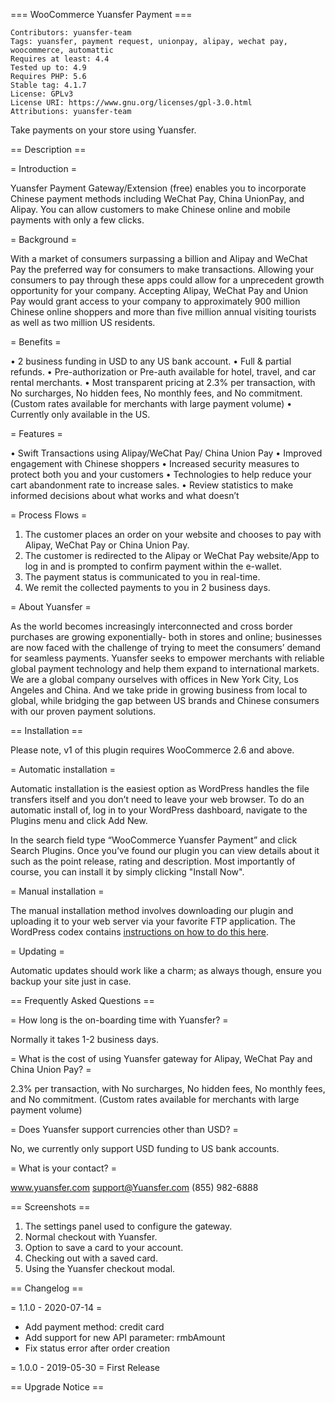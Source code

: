 === WooCommerce Yuansfer Payment ===

```
Contributors: yuansfer-team
Tags: yuansfer, payment request, unionpay, alipay, wechat pay, woocommerce, automattic
Requires at least: 4.4
Tested up to: 4.9
Requires PHP: 5.6
Stable tag: 4.1.7
License: GPLv3
License URI: https://www.gnu.org/licenses/gpl-3.0.html
Attributions: yuansfer-team
```

Take payments on your store using Yuansfer.

== Description ==

= Introduction =

Yuansfer Payment Gateway/Extension (free) enables you to incorporate Chinese payment methods including WeChat Pay, China UnionPay, and Alipay. You can allow customers to make Chinese online and mobile payments with only a few clicks.

= Background =

With a market of consumers surpassing a billion and Alipay and WeChat Pay the preferred way for consumers to make transactions. Allowing your consumers to pay through these apps could allow for a unprecedent growth opportunity for your company. Accepting Alipay, WeChat Pay and Union Pay would grant access to your company to approximately 900 million Chinese online shoppers and more than five million annual visiting tourists as well as two million US residents. 

= Benefits =

•	2 business funding in USD to any US bank account.
•	Full & partial refunds.
•	Pre-authorization or Pre-auth available for hotel, travel, and car rental merchants.
•	Most transparent pricing at 2.3% per transaction, with No surcharges, No hidden fees, No monthly fees, and No commitment. (Custom rates available for merchants with large payment volume)
•	Currently only available in the US.

= Features =

•	Swift Transactions using Alipay/WeChat Pay/ China Union Pay 
•	Improved engagement with Chinese shoppers
•	Increased security measures to protect both you and your customers
•	Technologies to help reduce your cart abandonment rate to increase sales.
•	Review statistics to make informed decisions about what works and what doesn’t

= Process Flows =

1.	The customer places an order on your website and chooses to pay with Alipay, WeChat Pay or China Union Pay.
2.	The customer is redirected to the Alipay or WeChat Pay website/App to log in and is prompted to confirm payment within the e-wallet.
3.	The payment status is communicated to you in real-time.
4.	We remit the collected payments to you in 2 business days. 

= About Yuansfer =

As the world becomes increasingly interconnected and cross border purchases are growing exponentially- both in stores and online; businesses are now faced with the challenge of trying to meet the consumers’ demand for seamless payments. 
Yuansfer seeks to empower merchants with reliable global payment technology and help them expand to international markets. We are a global company ourselves with offices in New York City, Los Angeles and China. And we take pride in growing business from local to global, while bridging the gap between US brands and Chinese consumers with our proven payment solutions.

== Installation ==

Please note, v1 of this plugin requires WooCommerce 2.6 and above.

= Automatic installation =

Automatic installation is the easiest option as WordPress handles the file transfers itself and you don’t need to leave your web browser. To
do an automatic install of, log in to your WordPress dashboard, navigate to the Plugins menu and click Add New.

In the search field type “WooCommerce Yuansfer Payment” and click Search Plugins. Once you’ve found our plugin you can view details about it such as the point release, rating and description. Most importantly of course, you can install it by simply clicking "Install Now".

= Manual installation =

The manual installation method involves downloading our plugin and uploading it to your web server via your favorite FTP application. The WordPress codex contains [instructions on how to do this here](http://codex.wordpress.org/Managing_Plugins#Manual_Plugin_Installation).

= Updating =

Automatic updates should work like a charm; as always though, ensure you backup your site just in case.

== Frequently Asked Questions ==

= How long is the on-boarding time with Yuansfer? =

Normally it takes 1-2 business days.

= What is the cost of using Yuansfer gateway for Alipay, WeChat Pay and China Union Pay? =

2.3% per transaction, with No surcharges, No hidden fees, No monthly fees, and No commitment. (Custom rates available for merchants with large payment volume)

= Does Yuansfer support currencies other than USD? =

No, we currently only support USD funding to US bank accounts.

= What is your contact? =

www.yuansfer.com 
support@Yuansfer.com
(855) 982-6888

== Screenshots ==

1. The settings panel used to configure the gateway.
2. Normal checkout with Yuansfer.
3. Option to save a card to your account.
4. Checking out with a saved card.
5. Using the Yuansfer checkout modal.

== Changelog ==

= 1.1.0 - 2020-07-14 =
* Add payment method: credit card
* Add support for new API parameter: rmbAmount
* Fix status error after order creation

= 1.0.0 - 2019-05-30 =
First Release

== Upgrade Notice ==

